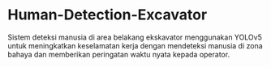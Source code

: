 # Human-Detection-Excavator
Sistem deteksi manusia di area belakang ekskavator menggunakan YOLOv5 untuk meningkatkan keselamatan kerja dengan mendeteksi manusia di zona bahaya dan memberikan peringatan waktu nyata kepada operator.
